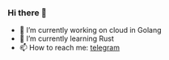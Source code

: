 ### Hi there 👋

- 🔭 I’m currently working on cloud in Golang 
- 🦀 I’m currently learning Rust
- 📫 How to reach me: [telegram](https://t.me/fess932)

<!--
**fess932/fess932** is a ✨ _special_ ✨ repository because its `README.md` (this file) appears on your GitHub profile.

Here are some ideas to get you started:

- 👯 I’m looking to collaborate on ...
- 🤔 I’m looking for help with ...
- 💬 Ask me about ...

- 😄 Pronouns: ...
- ⚡ Fun fact: ...
-->
